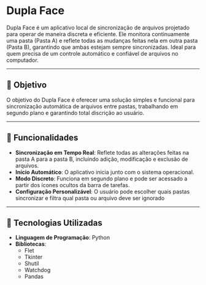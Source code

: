 # Dupla Face

Dupla Face é um aplicativo local de sincronização de arquivos projetado para operar de maneira discreta e eficiente. Ele monitora continuamente uma pasta (Pasta A) e reflete todas as mudanças feitas nela em outra pasta (Pasta B), garantindo que ambas estejam sempre sincronizadas. Ideal para quem precisa de um controle automático e confiável de arquivos no computador.

---

## 🎯 Objetivo

O objetivo do Dupla Face é oferecer uma solução simples e funcional para sincronização automática de arquivos entre pastas, trabalhando em segundo plano e garantindo total discrição ao usuário.

---

## 🚀 Funcionalidades

- **Sincronização em Tempo Real**: Reflete todas as alterações feitas na pasta A para a pasta B, incluindo adição, modificação e exclusão de arquivos.
- **Início Automático**: O aplicativo inicia junto com o sistema operacional.
- **Modo Discreto**: Funciona em segundo plano e pode ser acessado a partir dos ícones ocultos da barra de tarefas.
- **Configuração Personalizável**: O usuário pode escolher quais pastas sincronizar e filtra qual pasta ou arquivo deve ser ignorado

---

## 🔧 Tecnologias Utilizadas

- **Linguagem de Programação**: Python
- **Bibliotecas**:
  - Flet
  - Tkinter
  - Shutil
  - Watchdog
  - Pandas
  